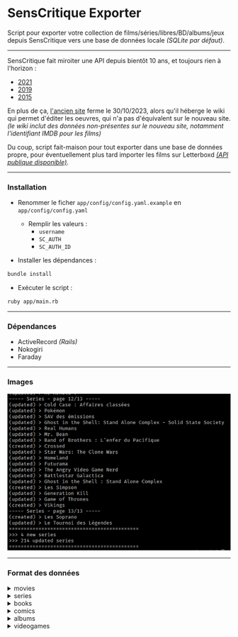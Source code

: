 # SensCritique Exporter

Script pour exporter votre collection de films/séries/libres/BD/albums/jeux depuis SensCritique vers une base de données locale *(SQLite par défaut)*.

<hr>

SensCritique fait miroiter une API depuis bientôt 10 ans, et toujours rien à l'horizon :
- [2021](https://senscritique-com.medium.com/cest-pr%C3%A9vu-mais-on-n-a-pas-encore-de-date-%C3%A0-donner-9ccfc68d1c60)
- [2019](https://senscritique.eu.helpdocs.com/suggestions/api-ouverte-a-tous)
- [2015](https://www.nextinpact.com/article/18915/96073-sens-critique-genese-aux-projets-a-venir)

En plus de ça, [l'ancien site](https://old.senscritique.com/) ferme le 30/10/2023, alors qu'il héberge le wiki qui permet d'éditer les oeuvres, qui n'a pas d'équivalent sur le nouveau site. *(le wiki inclut des données non-présentes sur le nouveau site, notamment l'identifiant IMDB pour les films)*

Du coup, script fait-maison pour tout exporter dans une base de données propre, pour éventuellement plus tard importer les films sur Letterboxd [*(API publique disponible)*](https://api-docs.letterboxd.com/).

<hr>

### Installation

- Renommer le ficher `app/config/config.yaml.example` en `app/config/config.yaml`
	- Remplir les valeurs :
		- `username`
		- `SC_AUTH`
		- `SC_AUTH_ID`

- Installer les dépendances :
```bash
bundle install
```

- Exécuter le script :
```bash
ruby app/main.rb
```

<hr>

### Dépendances

- ActiveRecord *(Rails)*
- Nokogiri
- Faraday

<hr>

### Images

![Screenshot_1](./docs/assets/screenshot_1.png)

<hr>

### Format des données


<details>
<summary>movies</summary>

| id | title | sc_url_id | sc_url_name | imdb_id | director | country | rating | status | category | original_title | release_date | duration | watched_on |
|---|---|---|---|---|---|---|---|---|---|---|---|---|---|
| 1 | Bienvenue à Gattaca | 488559 | bienvenue_a_gattaca | tt0119177 | Andrew Niccol | Etats-Unis | 10 | 1 | Film | Gattaca | 1997-24-10 | 106 | 2023-10-29 |

</details>


<details>
<summary>series</summary>

| id | title | sc_url_id | sc_url_name | creator | country | rating | status | category | original_title | release_date | seasons |
|---|---|---|---|---|---|---|---|---|---|---|---|
| 1 | Succession | 32576517 | succession | tt0119177 | Jesse Armstrong | Etats-Unis | 8 | 1 | Série | NULL | 2018-06-03 | 4 |

</details>


<details>
<summary>books</summary>

| id | title | subtitle | sc_url_id | sc_url_name | original_title | author | country | rating | status | isbn | release_date |
|---|---|---|---|---|---|---|---|---|---|---|---|
| 2 | Les Enfants de Dune | Le Cycle de Dune, tome 3 | 384226 | les_enfants_de_dune | The Children of Dune | Frank Herbert | Etats-Unis | 9 | 1 | 9782266235822 | 2018-06-03 |

</details>


<details>
<summary>comics</summary>

| id | title | sc_url_id | sc_url_name | original_title | author | illustrator | country | rating | status | category | isbn | release_date |
|---|---|---|---|---|---|---|---|---|---|---|---|---|
| 2 | Appleseed | 17433205 | appleseed | Appurushīdo | Masamune Shirow | Masamune Shirow | NULL | NULL | 3 | Manga | 978-2-8769-5228-7 | 1985-02-01 |

</details>


<details>
<summary>albums</summary>

| id | title | sc_url_id | sc_url_name | artist | rating | status | release_date |
|---|---|---|---|---|---|---|---|
| 5 | Ascend | 30723739 | ascend | Pogo | 9 | 1 | 2018-02-22 |

</details>



<details>
<summary>videogames</summary>

| id | title | sc_url_id | sc_url_name | developer | publisher | rating | status | category | original_title | release_date |
|---|---|---|---|---|---|---|---|---|---|---|
| 33	 | Factorio | 8459949 | factorio | Wube Software LTD. | Wube Software LTD. | 10 | 1 | Jeu | NULL | 2020-08-14 |

</details>